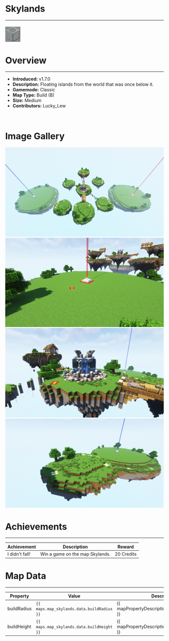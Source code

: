 # Skylands

---

#### ![skylandsicon](../assets/icons/maps/skylands-icon.jpg)

# Overview

---

- **Introduced:** v1.7.0
- **Description:** Floating islands from the world that was once below it.
- **Gamemode:** Classic
- **Map Type:** Build (B)
- **Size:** Medium
- **Contributors:** Lucky_Lew

<br />

# Image Gallery

![Skylands - Overview](../assets/maps/skylands/skylands-overview.jpg)
![Skylands - Beacon](../assets/maps/skylands/skylands-beacon.jpg)
![Skylands - Middle](../assets/maps/skylands/skylands-middle.jpg)
![Skylands - Sponges](../assets/maps/skylands/skylands-sponge.jpg)

# Achievements

---

| Achievement    | Description                     | Reward     |
| -------------- | ------------------------------- | ---------- |
| I didn't fall! | Win a game on the map Skylands. | 20 Credits |

# Map Data

---

| Property    | Value                                      | Description                                       |
| ----------- | ------------------------------------------ | ------------------------------------------------- |
| buildRadius | `{{ maps.map_skylands.data.buildRadius }}` | {{ mapPropertyDescriptions.buildRadius.classic }} |
| buildHeight | `{{ maps.map_skylands.data.buildHeight }}` | {{ mapPropertyDescriptions.buildHeight.classic }} |
